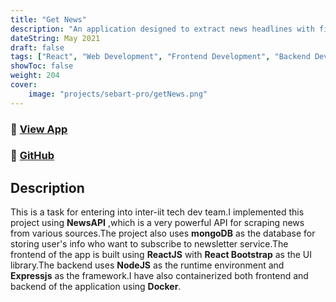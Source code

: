 ```yaml
---
title: "Get News"
description: "An application designed to extract news headlines with filtering options for category and country.It also has a search functionality where a user can search for a particular keyword in a news.The user can also subscribe to newsletter of our application."
dateString: May 2021
draft: false
tags: ["React", "Web Development", "Frontend Development", "Backend Development", "HTML", "CSS", "JavaScript", "Node", "Express","News API", "Docker"]
showToc: false
weight: 204
cover:
    image: "projects/sebart-pro/getNews.png"
--- 
```

### 🔗 [View App](https://arkalim-todo-list.netlify.app)
### 🔗 [GitHub](https://github.com/UtkarshBhatt6/interiit-tech-dev-team-task)

## Description

This is a task for entering into inter-iit tech dev team.I implemented this project using **NewsAPI** ,which is a very powerful API for scraping news from various sources.The project also uses **mongoDB** as the database for storing user's info who want to subscribe to newsletter service.The frontend of the app is built using **ReactJS** with **React Bootstrap** as the UI library.The backend uses **NodeJS** as the runtime environment and **Expressjs** as the framework.I have also containerized both frontend and backend of the application using **Docker**.